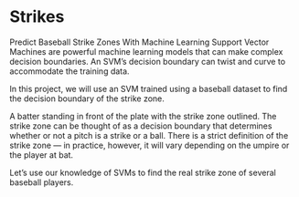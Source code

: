 # Strikes
Predict Baseball Strike Zones With Machine Learning
Support Vector Machines are powerful machine learning models that can make complex decision boundaries. An SVM’s decision boundary can twist and curve to accommodate the training data.

In this project, we will use an SVM trained using a baseball dataset to find the decision boundary of the strike zone.

A batter standing in front of the plate with the strike zone outlined.
The strike zone can be thought of as a decision boundary that determines whether or not a pitch is a strike or a ball. There is a strict definition of the strike zone — in practice, however, it will vary depending on the umpire or the player at bat.

Let’s use our knowledge of SVMs to find the real strike zone of several baseball players.
